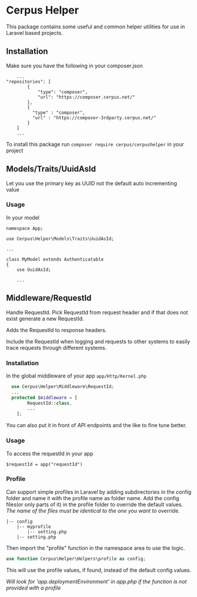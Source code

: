 # Cerpus Helper

This package contains some useful and common helper utilities for use in Laravel based projects.

## Installation
Make sure you have the following in your composer.json
```$json
    ...
"repositories": [
        {
            "type": "composer",
            "url": "https://composer.cerpus.net/"
        },
        {
          "type" : "composer",
          "url" : "https://composer-3rdparty.cerpus.net/"
        }
    ]
    ...
```
To install this package run
`composer require cerpus/cerpushelper`
in your project

## Models/Traits/UuidAsId
Let you use the primary key as UUID not the default auto incrementing value

### Usage
In your model
```$php
namespace App;

use Cerpus\Helper\Models\Traits\UuidAsId;

...

class MyModel extends Authenticatable
{
    use UuidAsId;
    
    ...
```

## Middleware/RequestId
Handle RequestId. Pick RequestId from request header and if that does not exist generate a new RequestId. 

Adds the RequestId to response headers. 

Include the RequestId when logging and requests to other systems to easily trace requests through different systems.

### Installation
In the global middleware of your app  `app/Http/Kernel.php`
```php
  use Cerpus\Helper\Middleware\RequestId;
  ...
  protected $middleware = [
        RequestId::class, 
        ...
    ];
```

You can also put it in front of API endpoints and the like to fine tune better.

### Usage
To access the requestId in your app 

`$requestId = app("requestId")`

### Profile
Can support simple profiles in Laravel by adding subdirectories in the config folder and name it with the profile name as folder name.
Add the config files(or only parts of it) in the profile folder to override the default values. 
_The name of the files must be identical to the one you want to override._
```
|-- config
    |-- myprofile
        |-- setting.php
    |-- setting.php
```

Then import the "profile" function in the namespace area to use the logic. 
```php
use function Cerpus\Helper\Helpers\profile as config;
```
This will use the profile values, if found, instead of the default config values.

*Will look for 'app.deploymentEnvironment' in app.php if the function is not provided with a profile*
